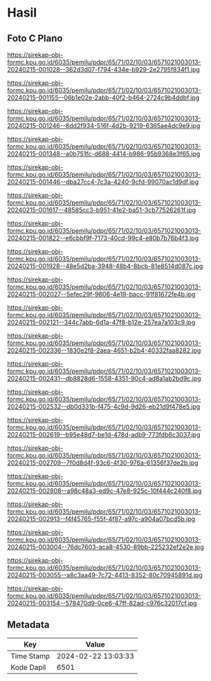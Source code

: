 # Hasil

## Foto C Plano

https://sirekap-obj-formc.kpu.go.id/6035/pemilu/pdpr/65/71/02/10/03/6571021003013-20240215-001028--362d3d07-f794-434e-b929-2e2795f834f1.jpg

https://sirekap-obj-formc.kpu.go.id/6035/pemilu/pdpr/65/71/02/10/03/6571021003013-20240215-001155--06b1e02e-2abb-40f2-b464-2724c9b4ddbf.jpg

https://sirekap-obj-formc.kpu.go.id/6035/pemilu/pdpr/65/71/02/10/03/6571021003013-20240215-001246--8dd2f934-516f-4d2b-9219-6365ae4dc9e9.jpg

https://sirekap-obj-formc.kpu.go.id/6035/pemilu/pdpr/65/71/02/10/03/6571021003013-20240215-001348--a0b751fc-d688-4414-b986-95b9368e3f65.jpg

https://sirekap-obj-formc.kpu.go.id/6035/pemilu/pdpr/65/71/02/10/03/6571021003013-20240215-001446--dba27cc4-7c3a-4240-9cfd-99070ac1d9df.jpg

https://sirekap-obj-formc.kpu.go.id/6035/pemilu/pdpr/65/71/02/10/03/6571021003013-20240215-001617--48585cc3-b951-41e2-ba51-3cb77526261f.jpg

https://sirekap-obj-formc.kpu.go.id/6035/pemilu/pdpr/65/71/02/10/03/6571021003013-20240215-001822--e6cbbf9f-7173-40cd-99c4-e80b7b76b4f3.jpg

https://sirekap-obj-formc.kpu.go.id/6035/pemilu/pdpr/65/71/02/10/03/6571021003013-20240215-001928--48e5d2ba-3948-48b4-8bcb-81e8514d087c.jpg

https://sirekap-obj-formc.kpu.go.id/6035/pemilu/pdpr/65/71/02/10/03/6571021003013-20240215-002027--5efec29f-9606-4e19-bacc-91f81672fe4b.jpg

https://sirekap-obj-formc.kpu.go.id/6035/pemilu/pdpr/65/71/02/10/03/6571021003013-20240215-002121--344c7abb-6d1a-47f8-b12e-257ea7a103c9.jpg

https://sirekap-obj-formc.kpu.go.id/6035/pemilu/pdpr/65/71/02/10/03/6571021003013-20240215-002336--1830e2f8-2aea-4651-b2b4-40332faa8282.jpg

https://sirekap-obj-formc.kpu.go.id/6035/pemilu/pdpr/65/71/02/10/03/6571021003013-20240215-002431--db8828d6-1558-4351-90c4-ad8a1ab2bd9c.jpg

https://sirekap-obj-formc.kpu.go.id/6035/pemilu/pdpr/65/71/02/10/03/6571021003013-20240215-002532--db0d331b-f475-4c9d-9d26-eb21d9f478e5.jpg

https://sirekap-obj-formc.kpu.go.id/6035/pemilu/pdpr/65/71/02/10/03/6571021003013-20240215-002619--b95e48d7-be1d-478d-adb9-773fdb6c3037.jpg

https://sirekap-obj-formc.kpu.go.id/6035/pemilu/pdpr/65/71/02/10/03/6571021003013-20240215-002709--7f0d8d4f-93c6-4f30-976a-61356f37de2b.jpg

https://sirekap-obj-formc.kpu.go.id/6035/pemilu/pdpr/65/71/02/10/03/6571021003013-20240215-002808--a98c48a3-ed9c-47e8-925c-10f444c240f8.jpg

https://sirekap-obj-formc.kpu.go.id/6035/pemilu/pdpr/65/71/02/10/03/6571021003013-20240215-002913--f4f45765-f55f-4f87-a97c-a904a07bcd5b.jpg

https://sirekap-obj-formc.kpu.go.id/6035/pemilu/pdpr/65/71/02/10/03/6571021003013-20240215-003004--76dc7603-aca8-4530-89bb-225232ef2e2e.jpg

https://sirekap-obj-formc.kpu.go.id/6035/pemilu/pdpr/65/71/02/10/03/6571021003013-20240215-003055--a8c3aa49-7c72-4413-8352-80c70945891d.jpg

https://sirekap-obj-formc.kpu.go.id/6035/pemilu/pdpr/65/71/02/10/03/6571021003013-20240215-003154--578470d9-0ce6-47ff-82ad-c976c32017cf.jpg


## Metadata

| Key        | Value               |
| ---------- | ------------------- |
| Time Stamp | 2024-02-22 13:03:33 |
| Kode Dapil | 6501                |




